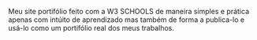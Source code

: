 Meu site portifólio feito com a W3 SCHOOLS de maneira simples e prática apenas com intúito de aprendizado mas também de forma a publica-lo e usá-lo como um portifólio real dos meus trabalhos. 
